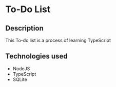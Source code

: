 # To-Do List

## Description

This To-do list is a process of learning TypeScript

## Technologies used

- NodeJS
- TypeScript
- SQLite
